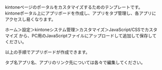 kintoneページのポータルをカスタマイズするためのテンプレートです。  
kintoneポータル上にアプリボードを作成し、アプリをタブ管理し、各アプリにアクセスし易くなります。

ホーム＞設定＞kintoneシステム管理＞カスタマイズ＞JavaScript/CSSでカスタマイズ
から、PC用のJavaScriptファイルにアップロードして追加して保存してください。

以上の手順でアプリボードが作成できます。

タブ名アプリ名、アプリのリンク先については各々で編集してください。
